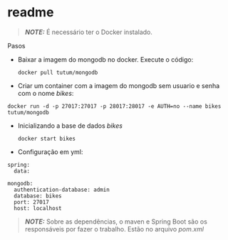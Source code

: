 # readme



>  **_NOTE:_** É necessário ter o Docker instalado.



Pasos

- Baixar a imagem do mongodb no docker. Execute o código: 

  ```
  docker pull tutum/mongodb
  ```

- Criar um container com a imagem do mongodb sem usuario e senha com o nome *bikes*: 

```
docker run -d -p 27017:27017 -p 28017:28017 -e AUTH=no --name bikes tutum/mongodb
```

- Inicializando a base de dados *bikes* 

  ```
  docker start bikes
  ```

- Configuração em yml:

```
spring:
  data:

mongodb:
  authentication-database: admin
  database: bikes
  port: 27017
  host: localhost
```

> **_NOTE:_** Sobre as dependências, o maven e Spring Boot são os responsáveis por fazer o trabalho. Estão no arquivo *pom.xml*